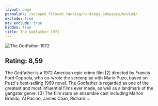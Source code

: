```yaml
---
layout: page
permalink: /scraped_filmweb_ranking/rankings_subpages/movie4/
exclude: true
nav_exclude: true
hidden: true
title: The Godfather 1972
---
```


![The Godfather 1972](https://fwcdn.pl/fpo/10/89/1089/7196615_1.7.webp)
    
## Rating: 8,59


The Godfather is a 1972 American epic crime film [2] directed by Francis Ford Coppola, who co-wrote the screenplay with Mario Puzo, based on Puzo's best-selling 1969 novel. The Godfather is regarded as one of the greatest and most influential films ever made, as well as a landmark of the gangster genre. [3] The film stars an ensemble cast including Marlon Brando, Al Pacino, James Caan, Richard ...